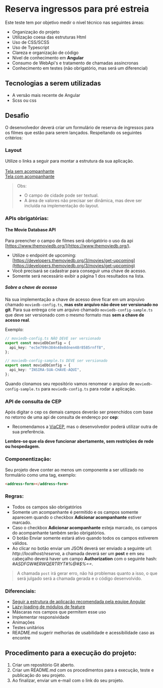 # Reserva ingressos para pré estreia

Este teste tem por objetivo medir o nível técnico nas seguintes áreas:

+ Organização do projeto
+ Utilização coesa das estruturas Html
+ Uso de CSS/SCSS
+ Uso de Typescript
+ Clareza e organização de código
+ Nível de conhecimento em **Angular**
+ Consumo de WebApi's e tratamento de chamadas assíncronas
+ Conhecimento em testes (não obrigatório, mas será um diferencial)

## Tecnologias a serem utilizadas

+ A versão mais recente de Angular
+ Scss ou css

## Desafio

O desenvolvedor deverá criar um formulário de reserva de ingressos para os filmes que estão para serem lançados. Respeitando os seguintes critérios:

### Layout

Utilize o links a seguir para montar a estrutura da sua aplicação.
<br><br>
[Tela sem acompanhante](https://app.avocode.com/view/1a45b72eba2a46a28cf9c20a13a35d7a) 
<br>
[Tela com acompanhante](https://app.avocode.com/view/86dd682733d041afbc696cbb9bb0ec62) 

> Obs:<br>
> + O campo de cidade pode ser textual.<br>
> + A área de valores não precisar ser dinâmica, mas deve ser incluída na implementação do layout.

### APIs obrigatórias:

#### The Movie Database API

Para preencher o campo de filmes será obrigatório o uso da api [https://www.themoviedb.org/](https://www.themoviedb.org/).

+ Utilize o endpoint de upcoming: [https://developers.themoviedb.org/3/movies/get-upcoming](https://developers.themoviedb.org/3/movies/get-upcoming)
+ Você precisará se cadastrar para conseguir uma chave de acesso.
+ Somente será necessário exibir a página 1 dos resultados na lista.

##### Sobre a chave de acesso
Na sua implementação a chave de acesso deve ficar em um arqvuivo chamado `moviedb-config.ts`, **mas este arquivo não deve ser versionado no git**. Para sua entrega crie um arquivo chamado `moviedb-config-sample.ts` que deve ser versionado com o mesmo formato mas **sem a chave de acesso real**.

Exemplo:
```ts
// moviedb-config.ts NÂO DEVE ser versionado
export const movieDbConfig = {
  api_key: "ec5e799n384n48e8dnen48r8585rnff8",
};
```

```ts
// moviedb-config-sample.ts DEVE ser versionado
export const movieDbConfig = {
  api_key: "INSIRA-SUA-CHAVE-AQUI",
};
```

Quando clonamos seu repositório vamos renomear o arquivo de `moviedb-config-sample.ts` para `moviedb-config.ts` para rodar a aplicação.

### API de consulta de CEP

Após digitar o cep os demais campos deverão ser preenchidos com base no retorno de uma api de consulta de endereço por **cep**:

+ Recomendamos a [ViaCEP](https://viacep.com.br/), mas o desenvolvedor poderá utilizar outra de sua preferência.

**Lembre-se que ela deve funcionar abertamente, sem restrições de rede ou hospedagem.**


### Componentização:

Seu projeto deve conter ao menos um componente a ser utilizado no formulário como uma tag, exemplo: 
```html
<address-form></address-form>
```

### Regras:

+ Todos os campos são obrigatórios
+ Somente um acompanhante é permitido e os campos somente aparecem quando o checkbox **Adicionar acompanhante** estiver marcado.
+ Caso o checkbox **Adicionar acompanhante** esteja marcado, os campos do acompanhante também serão obrigatórios.
+ O botão Enviar somente estará ativo quando todos os campos estiverem válidos.
+ Ao clicar no botão enviar um JSON deverá ser enviado a seguinte url: *http://localhost/reserva*, a chamada deverá ser um **post** e em seu cabeçalho deverá haver um campo **Authorization** com o seguinte hash: *#ASDFGW#ERWQERTRYT#%$%$@#$%==*.

> A chamada `post` irá gerar erro, não há problemas quanto a isso, o que será julgado será a chamada gerada e o código desenvolvido.

### Diferenciais:

+ [Seguir a estrutura de aplicação recomendada pela equipe Angular](https://angular.io/guide/styleguide#application-structure-and-ngmodules)
+ [Lazy-loading de módulos de feature](https://angular.io/guide/lazy-loading-ngmodules)
+ Máscaras nos campos que permitem esse uso
+ Implementar responsividade
+ Animações
+ Testes unitários
+ README.md sugerir melhorias de usabilidade e acessibilidade caso as encontre

## Procedimento para a execução do projeto:

1. Criar um repositório Git aberto.
2. Criar um README.md com os procedimentos para a execução, teste e publicação do seu projeto.
3. Ao finalizar, enviar um e-mail com o link do seu projeto.
